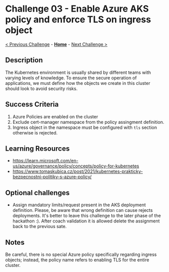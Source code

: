 # Challenge 03 - Enable Azure AKS policy and enforce TLS on ingress object

 [< Previous Challenge](./challenge02.md) - **[Home](README.md)** - [Next Challenge >](./challenge04.md)

## Description

The Kubernetes environment is usually shared by different teams with varying levels of knowledge. To ensure the secure operation of applications, we must define how the objects we create in this cluster should look to avoid security risks.


## Success Criteria

1. Azure Policies are enabled on the cluster
2. Exclude cert-manager namespace from the policy assingment definition.
3. Ingress object in the namespace must be configured with `tls` section otherwise is rejected. 

## Learning Resources

- https://learn.microsoft.com/en-us/azure/governance/policy/concepts/policy-for-kubernetes
- https://www.tomaskubica.cz/post/2021/kubernetes-prakticky-bezpecnostni-politiky-s-azure-policy/

## Optional challenges
* Assign mandatory limits/request present in the AKS deployment definition. Please, be aware that wrong definition can cause rejects deployments. It's better to leave this challenge to the later phase of the hackathon :). After coach validation it is allowed delete the assignment back to the previous sate.

## Notes

Be careful, there is no special Azure policy specifically regarding ingress objects; instead, the policy name refers to enabling TLS for the entire cluster.
